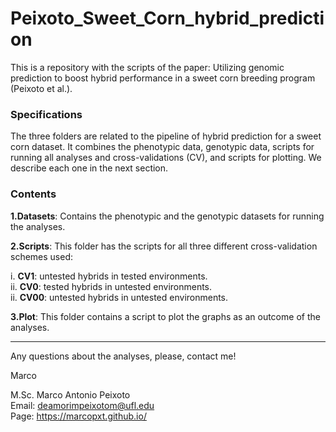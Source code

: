 # Peixoto_Sweet_Corn_hybrid_prediction

This is a repository with the scripts of the paper: Utilizing genomic prediction to boost hybrid performance in a sweet corn breeding program (Peixoto et al.).

### Specifications

The three folders are related to the pipeline of hybrid prediction for a sweet corn dataset. It combines the phenotypic data, genotypic data, scripts for running all analyses and cross-validations (CV), and scripts for plotting. We describe each one in the next section.

### Contents

**1.Datasets**: Contains the phenotypic and the genotypic datasets for running the analyses.




**2.Scripts**: This folder has the scripts for all three different cross-validation schemes used:

i. **CV1**: untested hybrids in tested environments.  
ii. **CV0**: tested hybrids in untested environments.  
ii. **CV00**: untested hybrids in untested environments.  


**3.Plot**: This folder contains a script to plot the graphs as an outcome of the analyses.

***

Any questions about the analyses, please, contact me!

Marco


M.Sc. Marco Antonio Peixoto  
Email: deamorimpeixotom@ufl.edu  
Page: https://marcopxt.github.io/  


